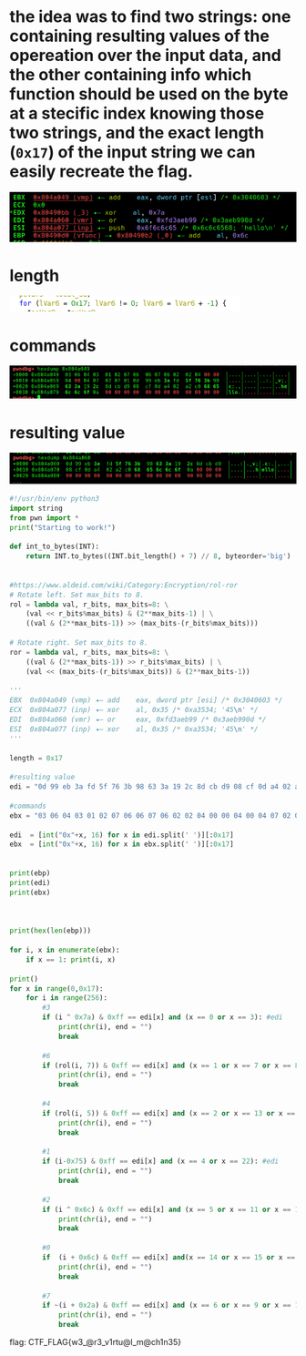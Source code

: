 # the idea was to find two strings: one containing resulting values of the opereation over the input data, and the other containing info which function should be used on the byte at a stecific index knowing those two strings, and the exact length (`0x17`) of the input string we can easily recreate the flag.
![](./images/1.png)

# length 
![](./images/2.png)

# commands
![](./images/3.png)

# resulting value
![](./images/4.png)


```python
#!/usr/bin/env python3
import string
from pwn import *
print("Starting to work!")

def int_to_bytes(INT):
    return INT.to_bytes((INT.bit_length() + 7) // 8, byteorder='big')


#https://www.aldeid.com/wiki/Category:Encryption/rol-ror
# Rotate left. Set max_bits to 8.
rol = lambda val, r_bits, max_bits=8: \
    (val << r_bits%max_bits) & (2**max_bits-1) | \
    ((val & (2**max_bits-1)) >> (max_bits-(r_bits%max_bits)))
 
# Rotate right. Set max_bits to 8.
ror = lambda val, r_bits, max_bits=8: \
    ((val & (2**max_bits-1)) >> r_bits%max_bits) | \
    (val << (max_bits-(r_bits%max_bits)) & (2**max_bits-1))    

'''
EBX  0x804a049 (vmp) ◂— add    eax, dword ptr [esi] /* 0x3040603 */
ECX  0x804a077 (inp) ◂— xor    al, 0x35 /* 0xa3534; '45\n' */
EDI  0x804a060 (vmr) ◂— or     eax, 0xfd3aeb99 /* 0x3aeb990d */
ESI  0x804a077 (inp) ◂— xor    al, 0x35 /* 0xa3534; '45\n' */
'''

length = 0x17

#resulting value
edi = "0d 99 eb 3a fd 5f 76 3b 98 63 3a 19 2c 8d cb d9 08 cf 0d a4 02 a2 c0 61 0a 00 00 00 00 00 00 00"

#commands
ebx = "03 06 04 03 01 02 07 06 06 07 06 02 02 04 00 00 04 00 04 07 02 07 01 0d 99 eb 3a fd 5f 76 3b 98"

edi  = [int("0x"+x, 16) for x in edi.split(' ')][:0x17]
ebx  = [int("0x"+x, 16) for x in ebx.split(' ')][:0x17]


print(ebp)
print(edi)
print(ebx)



print(hex(len(ebp)))

for i, x in enumerate(ebx):
    if x == 1: print(i, x)

print()
for x in range(0,0x17):
    for i in range(256):
        #3
        if (i ^ 0x7a) & 0xff == edi[x] and (x == 0 or x == 3): #edi
            print(chr(i), end = "")
            break

        #6
        if (rol(i, 7)) & 0xff == edi[x] and (x == 1 or x == 7 or x == 8 or x == 10): #edi
            print(chr(i), end = "")
            break

        #4
        if (rol(i, 5)) & 0xff == edi[x] and (x == 2 or x == 13 or x == 16 or x == 18): #edi
            print(chr(i), end = "")
            break

        #1
        if (i-0x75) & 0xff == edi[x] and (x == 4 or x == 22): #edi
            print(chr(i), end = "")
            break

        #2
        if (i ^ 0x6c) & 0xff == edi[x] and (x == 5 or x == 11 or x == 12 or x == 20): #edi
            print(chr(i), end = "")
            break

        #0
        if  (i + 0x6c) & 0xff == edi[x] and(x == 14 or x == 15 or x == 17): #edi
            print(chr(i), end = "")
            break

        #7
        if ~(i + 0x2a) & 0xff == edi[x] and (x == 6 or x == 9 or x == 19 or x == 21): #edi
            print(chr(i), end = "")
            break
```

flag: CTF_FLAG{w3_@r3_v1rtu@l_m@ch1n35}